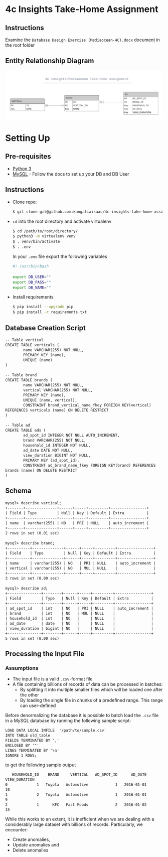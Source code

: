 # 4c Insights Take-Home Assignment

## Instructions 

Examine the ``Database Design Exercise (Mediaocean-4C).docx`` document in the root folder

## Entity Relationship Diagram

![ERD Database Logical Design](Database-ERD.png)

# Setting Up

## Pre-requisites
- [Python 3](https://www.python.org/)
- [MySQL](https://dev.mysql.com/) - Follow the docs to set up your DB and DB User
 
## Instructions

* Clone repo:

  ```bash
  $ git clone git@github.com:kangaliaisaac/4c-insights-take-home-assignment.git
  ```

* `cd` into the root directory and activate virtualenv

    ```bash
    $ cd /path/to/root/directory/
    $ python3 -m virtualenv venv
    $ . venv/bin/activate
    $ . .env
    ```
  
    In your ``.env`` file export the following variables
    
    ```bash
    #! /usr/bin/bash

    export DB_USER=""
    export DB_PASS=""
    export DB_NAME=""

    ```
 
* Install requirements

    ```bash
    $ pip install --upgrade pip
    $ pip install -r requirements.txt
    ```

## Database Creation Script

```mysql
-- Table vertical
CREATE TABLE verticals (
        name VARCHAR(255) NOT NULL, 
        PRIMARY KEY (name), 
        UNIQUE (name)
)

-- Table brand
CREATE TABLE brands (
        name VARCHAR(255) NOT NULL, 
        vertical VARCHAR(255) NOT NULL, 
        PRIMARY KEY (name), 
        UNIQUE (name, vertical), 
        CONSTRAINT brand_vertical_name_fkey FOREIGN KEY(vertical) REFERENCES verticals (name) ON DELETE RESTRICT
)

-- Table ad
CREATE TABLE ads (
        ad_spot_id INTEGER NOT NULL AUTO_INCREMENT, 
        brand VARCHAR(255) NOT NULL, 
        household_id INTEGER NOT NULL, 
        ad_date DATE NOT NULL, 
        view_duration BIGINT NOT NULL, 
        PRIMARY KEY (ad_spot_id), 
        CONSTRAINT ad_brand_name_fkey FOREIGN KEY(brand) REFERENCES brands (name) ON DELETE RESTRICT
)
```

## Schema

```
mysql> describe vertical;
+-------+--------------+------+-----+---------+----------------+
| Field | Type         | Null | Key | Default | Extra          |
+-------+--------------+------+-----+---------+----------------+
| name  | varchar(255) | NO   | PRI | NULL    | auto_increment |
+-------+--------------+------+-----+---------+----------------+
2 rows in set (0.01 sec)

mysql> describe brand;
+----------+--------------+------+-----+---------+----------------+
| Field    | Type         | Null | Key | Default | Extra          |
+----------+--------------+------+-----+---------+----------------+
| name     | varchar(255) | NO   | PRI | NULL    | auto_increment |
| vertical | varchar(255) | NO   | MUL | NULL    |                |
+----------+--------------+------+-----+---------+----------------+
3 rows in set (0.00 sec)

mysql> describe ad;
+---------------+--------+------+-----+---------+----------------+
| Field         | Type   | Null | Key | Default | Extra          |
+---------------+--------+------+-----+---------+----------------+
| ad_spot_id    | int    | NO   | PRI | NULL    | auto_increment |
| brand         | int    | NO   | MUL | NULL    |                |
| household_id  | int    | NO   |     | NULL    |                |
| ad_date       | date   | NO   |     | NULL    |                |
| view_duration | bigint | NO   |     | NULL    |                |
+---------------+--------+------+-----+---------+----------------+
5 rows in set (0.00 sec)
```

## Processing the Input File
### Assumptions
- The input file is a valid ``.csv``-format file
- A file containing billions of records of data can be processed in batches:
    - By splitting it into multiple smaller files which will be loaded one after the other
    - By loading the single file in chunks of a predefined range. This range can user-defined

Before denormalizing the database it is possible to batch load the ``.csv`` file
in a MySQL database by running the following sample script:

```mysql
LOAD DATA LOCAL INFILE  '/path/to/sample.csv'
INTO TABLE old_table
FIELDS TERMINATED BY ',' 
ENCLOSED BY '"'
LINES TERMINATED BY '\n'
IGNORE 1 ROWS;
```

to get the following sample output

```
   HOUSEHOLD_ID    BRAND     VERTICAL   AD_SPOT_ID      AD_DATE   VIEW_DURATION
0             1   Toyota   Automotive            1   2016-01-01              10
1             2   Toyota   Automotive            1   2016-01-01               9
2             1      KFC   Fast Foods            2   2016-01-02              15

```

While this works to an extent, it is inefficient when we are dealing with a considerably
large dataset with billions of records. Particularly, we encounter:

* Create anomalies,
* Update anomalies and
* Delete anomalies 
